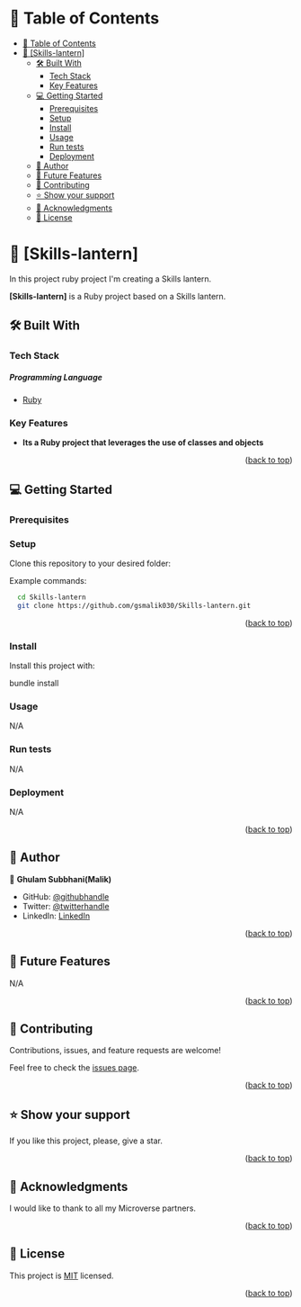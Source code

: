 
<!-- TABLE OF CONTENTS -->

# 📗 Table of Contents

- [📗 Table of Contents](#-table-of-contents)
- [📖 \[Skills-lantern\] ](#-skills-lantern-)
  - [🛠 Built With ](#-built-with-)
    - [Tech Stack ](#tech-stack-)
    - [Key Features ](#key-features-)
  - [💻 Getting Started ](#-getting-started-)
    - [Prerequisites](#prerequisites)
    - [Setup](#setup)
    - [Install](#install)
    - [Usage](#usage)
    - [Run tests](#run-tests)
    - [Deployment](#deployment)
  - [👥 Author ](#-author-)
  - [🔭 Future Features ](#-future-features-)
  - [🤝 Contributing ](#-contributing-)
  - [⭐️ Show your support ](#️-show-your-support-)
  - [🙏 Acknowledgments ](#-acknowledgments-)
  - [📝 License ](#-license-)

<!-- PROJECT DESCRIPTION -->

# 📖 [Skills-lantern] <a name="about-project"></a>

In this project ruby project I'm creating a Skills lantern.

**[Skills-lantern]** is a Ruby project based on a Skills lantern.
## 🛠 Built With <a name="built-with"></a>

### Tech Stack <a name="tech-stack"></a>

<h5>Programming Language</h5>
  <ul>
    <li><a href="https://www.ruby-lang.org/en/">Ruby</a></li>
  </ul>

<!-- Features -->

### Key Features <a name="key-features"></a>



- **Its a Ruby project that leverages the use of classes and objects**
<p align="right">(<a href="#readme-top">back to top</a>)</p>



## 💻 Getting Started <a name="getting-started"></a>

### Prerequisites




### Setup

Clone this repository to your desired folder:

Example commands:

```sh
  cd Skills-lantern
  git clone https://github.com/gsmalik030/Skills-lantern.git
```

<p align="right">(<a href="#readme-top">back to top</a>)</p>

### Install

Install this project with:

bundle install
<!--
Example command:

```sh
  cd my-project
  gem install
```
--->

### Usage

N/A

<!-- To run the project, execute the following command: -->

<!--
Example command:

```sh
  rails server
```
--->

### Run tests

N/A
<!-- To run tests, run the following command: -->

<!--
Example command:

```sh
  bin/rails test test/models/article_test.rb
```
--->

### Deployment

N/A

<!-- You can deploy this project using: -->

<!--
Example:

```sh

```
 -->

<p align="right">(<a href="#readme-top">back to top</a>)</p>

<!-- AUTHORS -->

## 👥 Author <a name="authors"></a>

👤 **Ghulam Subbhani(Malik)**

- GitHub: [@githubhandle](https://github.com/gsmalik030)
- Twitter: [@twitterhandle](https://twitter.com/gsmalik030)
- LinkedIn: [LinkedIn](https://www.linkedin.com/in/ghulam-subbhani-4b1281252/)

<p align="right">(<a href="#readme-top">back to top</a>)</p>

<!-- FUTURE FEATURES -->

## 🔭 Future Features <a name="future-features"></a>

<!-- > Describe 1 - 3 features you will add to the project. -->

N/A

<p align="right">(<a href="#readme-top">back to top</a>)</p>

<!-- CONTRIBUTING -->

## 🤝 Contributing <a name="contributing"></a>

Contributions, issues, and feature requests are welcome!

Feel free to check the [issues page](https://github.com/gsmalik030/Skills-lantern/issues).

<p align="right">(<a href="#readme-top">back to top</a>)</p>

## ⭐️ Show your support <a name="support"></a>

If you like this project, please, give a star.

<p align="right">(<a href="#readme-top">back to top</a>)</p>

## 🙏 Acknowledgments <a name="acknowledgements"></a>

I would like to thank to all my Microverse partners.

<p align="right">(<a href="#readme-top">back to top</a>)</p>

## 📝 License <a name="license"></a>

This project is [MIT](./LICENSE) licensed.

<p align="right">(<a href="#readme-top">back to top</a>)</p>